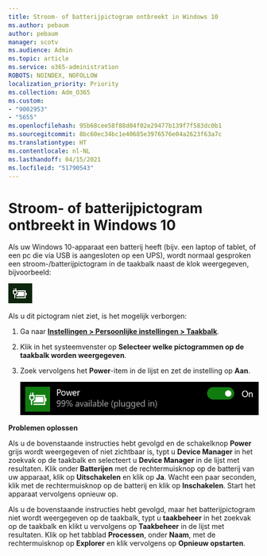 ```yaml
---
title: Stroom- of batterijpictogram ontbreekt in Windows 10
ms.author: pebaum
author: pebaum
manager: scotv
ms.audience: Admin
ms.topic: article
ms.service: o365-administration
ROBOTS: NOINDEX, NOFOLLOW
localization_priority: Priority
ms.collection: Adm_O365
ms.custom:
- "9002953"
- "5655"
ms.openlocfilehash: 95b68cee58f88d04f02e29477b139f7f583dc0b1
ms.sourcegitcommit: 8bc60ec34bc1e40685e3976576e04a2623f63a7c
ms.translationtype: HT
ms.contentlocale: nl-NL
ms.lasthandoff: 04/15/2021
ms.locfileid: "51790543"
---
```

# <a name="power-or-battery-icon-missing-in-windows-10"></a>Stroom- of batterijpictogram ontbreekt in Windows 10

Als uw Windows 10-apparaat een batterij heeft (bijv. een laptop of tablet, of een pc die via USB is aangesloten op een UPS), wordt normaal gesproken een stroom-/batterijpictogram in de taakbalk naast de klok weergegeven, bijvoorbeeld:

![Batterijpictogram](media/battery-icon.png)

Als u dit pictogram niet ziet, is het mogelijk verborgen:

1. Ga naar **[Instellingen > Persoonlijke instellingen > Taakbalk](ms-settings:taskbar?activationSource=GetHelp)**.

2. Klik in het systeemvenster op **Selecteer welke pictogrammen op de taakbalk worden weergegeven**.

3. Zoek vervolgens het **Power**-item in de lijst en zet de instelling op **Aan**.

    ![Power-pictogram weergeven op de taakbalk](media/power-icon-on.png)

**Problemen oplossen**

Als u de bovenstaande instructies hebt gevolgd en de schakelknop **Power** grijs wordt weergegeven of niet zichtbaar is, typt u **Device Manager** in het zoekvak op de taakbalk en selecteert u **Device Manager** in de lijst met resultaten. Klik onder **Batterijen** met de rechtermuisknop op de batterij van uw apparaat, klik op **Uitschakelen** en klik op **Ja**. Wacht een paar seconden, klik met de rechtermuisknop op de batterij en klik op **Inschakelen**. Start het apparaat vervolgens opnieuw op.

Als u de bovenstaande instructies hebt gevolgd, maar het batterijpictogram niet wordt weergegeven op de taakbalk, typt u **taakbeheer** in het zoekvak op de taakbalk en klikt u vervolgens op **Taakbeheer** in de lijst met resultaten. Klik op het tabblad **Processen**, onder **Naam**, met de rechtermuisknop op **Explorer** en klik vervolgens op **Opnieuw opstarten**.
